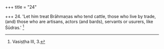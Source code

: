 +++
title = "24"

+++
24. 'Let him treat Brāhmaṇas who tend cattle, those who live by trade, (and) those who are artisans, actors (and bards), servants or usurers, like Śūdras.' [^18] 


[^18]:  Vasiṣṭha III, 3.
